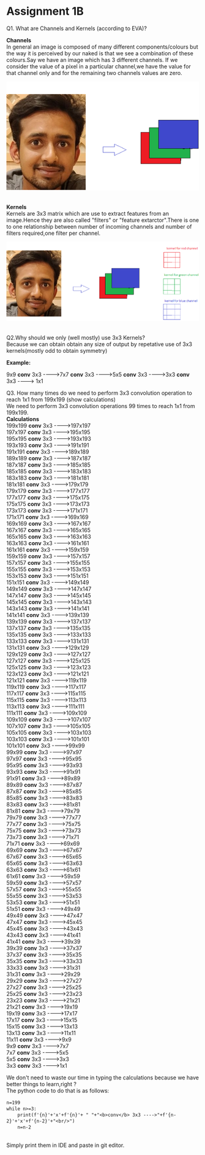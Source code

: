 # Assignment 1B

Q1. What are Channels and Kernels (according to EVA)?

<b>Channels</b> <br/>
In general an image is composed of many different components/colours but the way it is perceived by our naked is that we see a combination of these colours.Say we have an image which has 3 different channels. If we consider the value of a pixel in a particular channel,we have the value for that channel only and for the remaining two channels values are zero.

![](example.png)<br/><br/>

<b>Kernels</b><br/>
Kernels are 3x3 matrix which are use to extract features from an image.Hence they are also called "filters" or "feature extarctor".There is one to one relationship between number of incoming channels and number of filters required,one filter per channel.

![](example_kernel.png)<br/><br/>

Q2.Why should we only (well mostly) use 3x3 Kernels?<br/>
Because we can obtain obtain any size of output by repetative use of 3x3 kernels(mostly odd to obtain symmetry)

<b>Example:</b>

9x9 <b>conv</b> 3x3 ---->7x7 <b>conv</b> 3x3 ---->5x5 <b>conv</b> 3x3 ---->3x3 <b>conv</b> 3x3 ----> 1x1

Q3. How many times do we need to perform 3x3 convolution operation to reach 1x1 from 199x199 (show calculations)<br/>
We need to perform 3x3 convolution operations 99 times to reach 1x1 from 199x199.<br/>
<b>Calculations</b><br/>
199x199 <b>conv</b> 3x3 ---->197x197<br/>
197x197 <b>conv</b> 3x3 ---->195x195<br/>
195x195 <b>conv</b> 3x3 ---->193x193<br/>
193x193 <b>conv</b> 3x3 ---->191x191<br/>
191x191 <b>conv</b> 3x3 ---->189x189<br/>
189x189 <b>conv</b> 3x3 ---->187x187<br/>
187x187 <b>conv</b> 3x3 ---->185x185<br/>
185x185 <b>conv</b> 3x3 ---->183x183<br/>
183x183 <b>conv</b> 3x3 ---->181x181<br/>
181x181 <b>conv</b> 3x3 ---->179x179<br/>
179x179 <b>conv</b> 3x3 ---->177x177<br/>
177x177 <b>conv</b> 3x3 ---->175x175<br/>
175x175 <b>conv</b> 3x3 ---->173x173<br/>
173x173 <b>conv</b> 3x3 ---->171x171<br/>
171x171 <b>conv</b> 3x3 ---->169x169<br/>
169x169 <b>conv</b> 3x3 ---->167x167<br/>
167x167 <b>conv</b> 3x3 ---->165x165<br/>
165x165 <b>conv</b> 3x3 ---->163x163<br/>
163x163 <b>conv</b> 3x3 ---->161x161<br/>
161x161 <b>conv</b> 3x3 ---->159x159<br/>
159x159 <b>conv</b> 3x3 ---->157x157<br/>
157x157 <b>conv</b> 3x3 ---->155x155<br/>
155x155 <b>conv</b> 3x3 ---->153x153<br/>
153x153 <b>conv</b> 3x3 ---->151x151<br/>
151x151 <b>conv</b> 3x3 ---->149x149<br/>
149x149 <b>conv</b> 3x3 ---->147x147<br/>
147x147 <b>conv</b> 3x3 ---->145x145<br/>
145x145 <b>conv</b> 3x3 ---->143x143<br/>
143x143 <b>conv</b> 3x3 ---->141x141<br/>
141x141 <b>conv</b> 3x3 ---->139x139<br/>
139x139 <b>conv</b> 3x3 ---->137x137<br/>
137x137 <b>conv</b> 3x3 ---->135x135<br/>
135x135 <b>conv</b> 3x3 ---->133x133<br/>
133x133 <b>conv</b> 3x3 ---->131x131<br/>
131x131 <b>conv</b> 3x3 ---->129x129<br/>
129x129 <b>conv</b> 3x3 ---->127x127<br/>
127x127 <b>conv</b> 3x3 ---->125x125<br/>
125x125 <b>conv</b> 3x3 ---->123x123<br/>
123x123 <b>conv</b> 3x3 ---->121x121<br/>
121x121 <b>conv</b> 3x3 ---->119x119<br/>
119x119 <b>conv</b> 3x3 ---->117x117<br/>
117x117 <b>conv</b> 3x3 ---->115x115<br/>
115x115 <b>conv</b> 3x3 ---->113x113<br/>
113x113 <b>conv</b> 3x3 ---->111x111<br/>
111x111 <b>conv</b> 3x3 ---->109x109<br/>
109x109 <b>conv</b> 3x3 ---->107x107<br/>
107x107 <b>conv</b> 3x3 ---->105x105<br/>
105x105 <b>conv</b> 3x3 ---->103x103<br/>
103x103 <b>conv</b> 3x3 ---->101x101<br/>
101x101 <b>conv</b> 3x3 ---->99x99<br/>
99x99 <b>conv</b> 3x3 ---->97x97<br/>
97x97 <b>conv</b> 3x3 ---->95x95<br/>
95x95 <b>conv</b> 3x3 ---->93x93<br/>
93x93 <b>conv</b> 3x3 ---->91x91<br/>
91x91 <b>conv</b> 3x3 ---->89x89<br/>
89x89 <b>conv</b> 3x3 ---->87x87<br/>
87x87 <b>conv</b> 3x3 ---->85x85<br/>
85x85 <b>conv</b> 3x3 ---->83x83<br/>
83x83 <b>conv</b> 3x3 ---->81x81<br/>
81x81 <b>conv</b> 3x3 ---->79x79<br/>
79x79 <b>conv</b> 3x3 ---->77x77<br/>
77x77 <b>conv</b> 3x3 ---->75x75<br/>
75x75 <b>conv</b> 3x3 ---->73x73<br/>
73x73 <b>conv</b> 3x3 ---->71x71<br/>
71x71 <b>conv</b> 3x3 ---->69x69<br/>
69x69 <b>conv</b> 3x3 ---->67x67<br/>
67x67 <b>conv</b> 3x3 ---->65x65<br/>
65x65 <b>conv</b> 3x3 ---->63x63<br/>
63x63 <b>conv</b> 3x3 ---->61x61<br/>
61x61 <b>conv</b> 3x3 ---->59x59<br/>
59x59 <b>conv</b> 3x3 ---->57x57<br/>
57x57 <b>conv</b> 3x3 ---->55x55<br/>
55x55 <b>conv</b> 3x3 ---->53x53<br/>
53x53 <b>conv</b> 3x3 ---->51x51<br/>
51x51 <b>conv</b> 3x3 ---->49x49<br/>
49x49 <b>conv</b> 3x3 ---->47x47<br/>
47x47 <b>conv</b> 3x3 ---->45x45<br/>
45x45 <b>conv</b> 3x3 ---->43x43<br/>
43x43 <b>conv</b> 3x3 ---->41x41<br/>
41x41 <b>conv</b> 3x3 ---->39x39<br/>
39x39 <b>conv</b> 3x3 ---->37x37<br/>
37x37 <b>conv</b> 3x3 ---->35x35<br/>
35x35 <b>conv</b> 3x3 ---->33x33<br/>
33x33 <b>conv</b> 3x3 ---->31x31<br/>
31x31 <b>conv</b> 3x3 ---->29x29<br/>
29x29 <b>conv</b> 3x3 ---->27x27<br/>
27x27 <b>conv</b> 3x3 ---->25x25<br/>
25x25 <b>conv</b> 3x3 ---->23x23<br/>
23x23 <b>conv</b> 3x3 ---->21x21<br/>
21x21 <b>conv</b> 3x3 ---->19x19<br/>
19x19 <b>conv</b> 3x3 ---->17x17<br/>
17x17 <b>conv</b> 3x3 ---->15x15<br/>
15x15 <b>conv</b> 3x3 ---->13x13<br/>
13x13 <b>conv</b> 3x3 ---->11x11<br/>
11x11 <b>conv</b> 3x3 ---->9x9<br/>
9x9 <b>conv</b> 3x3 ---->7x7<br/>
7x7 <b>conv</b> 3x3 ---->5x5<br/>
5x5 <b>conv</b> 3x3 ---->3x3<br/>
3x3 <b>conv</b> 3x3 ---->1x1<br/>

We don't need to waste our time in typing the calculations because we have better things to learn,right ?<br/>
The python code to do that is as follows:<br/>

```
n=199
while n>=3:
    print(f'{n}'+'x'+f'{n}'+ " "+"<b>conv</b> 3x3 ---->"+f'{n-2}'+'x'+f'{n-2}'+"<br/>")
    n=n-2
```
<br/>
Simply print them in IDE and paste in git editor.


